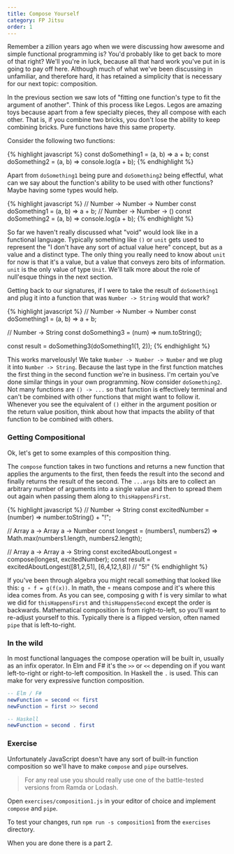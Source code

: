 ```yaml
---
title: Compose Yourself
category: FP Jitsu
order: 1
---
```


Remember a zillion years ago when we were discussing how awesome and simple functional programming is? You'd probably like to get back to more of that right? We'll you're in luck, because all that hard work you've put in is going to pay off here. Although much of what we've been discussing in unfamiliar, and therefore hard, it has retained a simplicity that is necessary for our next topic: composition.

In the previous section we saw lots of "fitting one function's type to fit the argument of another". Think of this process like Legos. Legos are amazing toys because apart from a few specialty pieces, they all compose with each other. That is, if you combine two bricks, you don't lose the ability to keep combining bricks. Pure functions have this same property.

Consider the following two functions:

{% highlight javascript %}
  const doSomething1 = (a, b) => a + b;
  const doSomething2 = (a, b) => console.log(a + b);
{% endhighlight %}

Apart from `doSomething1` being pure and `doSomething2` being effectful, what can we say about the function's ability to be used with other functions? Maybe having some types would help.

{% highlight javascript %}
  // Number -> Number -> Number
  const doSomething1 = (a, b) => a + b;
  // Number -> Number -> ()
  const doSomething2 = (a, b) => console.log(a + b);
{% endhighlight %}

So far we haven't really discussed what "void" would look like in a functional language. Typically something like `()` or `unit` gets used to represent the "I don't have any sort of actual value here" concept, but as a value and a distinct type. The only thing you really need to know about `unit` for now is that it's a value, but a value that conveys zero bits of information. `unit` is the only value of type `Unit`. We'll talk more about the role of null'esque things in the next section.

Getting back to our signatures, if I were to take the result of `doSomething1` and plug it into a function that was `Number -> String` would that work?

{% highlight javascript %}
  // Number -> Number -> Number
  const doSomething1 = (a, b) => a + b;

  // Number -> String
  const doSomething3 = (num) => num.toString();

  const result = doSomething3(doSomething1(1, 2));
{% endhighlight %}

This works marvelously! We take `Number -> Number -> Number` and we plug it into `Number -> String`. Because the last type in the first function matches the first thing in the second function we're in business. I'm certain you've done similar things in your own programming. Now consider `doSomething2`. Not many functions  are `() -> ...` so that function is effectively terminal and can't be combined with other functions that might want to follow it. Whenever you see the equivalent of `()` either in the argument position or the return value position, think about how that impacts the ability of that function to be combined with others.

### Getting Compositional

Ok, let's get to some examples of this composition thing.

The `compose` function takes in two functions and returns a new function that applies the arguments to the first, then feeds the result into the second and finally returns the result of the second. The `...args` bits are to collect an arbitrary number of arguments into a single value and then to spread them out again when passing them along to `thisHappensFirst`.

{% highlight javascript %}
  // Number -> String
  const excitedNumber = (number) => number.toString() + "!";

  // Array a -> Array a -> Number
  const longest = (numbers1, numbers2) => Math.max(numbers1.length, numbers2.length);

  // Array a -> Array a -> String
  const excitedAboutLongest = compose(longest, excitedNumber);
  const result = excitedAboutLongest([81,2,51], [6,4,12,1,8]) // "5!"
{% endhighlight %}

If you've been through algebra you might recall something that looked like this: `g	∘ f = g(f(x))`. In math, the ∘ means compose and it's where this idea comes from. As you can see, composing g with f is very similar to what we did for `thisHappensFirst` and `thisHappensSecond` except the order is backwards. Mathematical composition is from right-to-left, so you'll want to re-adjust yourself to this. Typically there is a flipped version, often named `pipe` that is left-to-right.

### In the wild

In most functional languages the compose operation will be built in, usually as an infix operator. In Elm and F# it's the `>>` or `<<` depending on if you want left-to-right or right-to-left composition. In Haskell the `.` is used. This can make for very expressive function composition.

```Elm
-- Elm / F#
newFunction = second << first
newFunction = first >> second

-- Haskell
newFunction = second . first
```

### Exercise

Unfortunately JavaScript doesn't have any sort of built-in function composition so we'll have to make `compose` and `pipe` ourselves.

> For any real use you should really use one of the battle-tested versions from Ramda or Lodash.

Open `exercises/composition1.js` in your editor of choice and implement `compose` and `pipe`.

To test your changes, run `npm run -s composition1` from the `exercises` directory.

When you are done there is a part 2.

